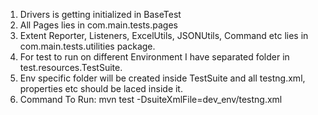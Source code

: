 1. Drivers is getting initialized in BaseTest
2. All Pages lies in com.main.tests.pages
3. Extent Reporter, Listeners, ExcelUtils, JSONUtils, Command etc lies in com.main.tests.utilities package.
4. For test to run on different Environment I have separated folder in test.resources.TestSuite.
5. Env specific folder will be created inside TestSuite and all testng.xml, properties etc should be laced inside it.
6. Command To Run: mvn test -DsuiteXmlFile=dev_env/testng.xml